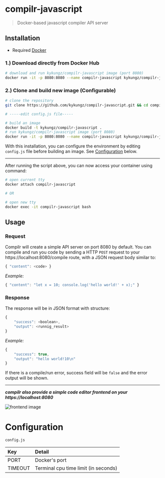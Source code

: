 # compilr-javascript
> Docker-based javascript compiler API server

## Installation
- Required [Docker](https://www.docker.com/)

### 1.) Download directly from Docker Hub

```bash
# download and run kykungz/compilr-javascript image (port 8080)
docker run -it -p 8080:8080 --name compilr-javascript kykungz/compilr-javascript
```

### 2.) Clone and build new image (Configurable)

```bash
# clone the repository
git clone https://github.com/kykungz/compilr-javascript.git && cd compilr-javascript

# -----edit config.js file-----

# build an image
docker build -t kykungz/compilr-javascript .
# run kykungz/compilr-javascript image (port 8080)
docker run -it -p 8080:8080 --name compilr-javascript kykungz/compilr-javascript
```
With this installation, you can configure the environment by editing `config.js` file before building an image. See [Configuration](#configuration)
below.

---
After running the script above, you can now access your container using command:
```bash
# open current tty
docker attach compilr-javascript

# OR

# open new tty
docker exec -it compilr-javascript bash
```
## Usage
### Request
Compilr will create a simple API server on port 8080 by default. You can compile and run you code by sending a HTTP `POST` request to your https://localhost:8080/compile route, with a JSON request body similar to:
```javascript
{ "content": <code> }
```
*Example:*
```javascript
{ "content": "let x = 10; console.log('hello world!' + x);" }
```
### Response
The response will be in JSON format with structure:
```javascript
{
    "success": <boolean>,
    "output": <runnig_result>
}
```
*Example:*
```javascript
{
    "success": true,
    "output": "hello world!10\n"
}
```
If there is a compile/run error, success field will be `false` and the error output will be shown.

---
***compilr also provide a simple code editor frontend on your https://localhost:8080***

![frontend image](https://github.com/kykungz/compilr/blob/master/compilr.png)

# Configuration
`config.js`

| Key     | Detail     |
| :------------- | :------------- |
| PORT       | Docker's port       |
| TIMEOUT       | Terminal cpu time limit (in seconds)       |
